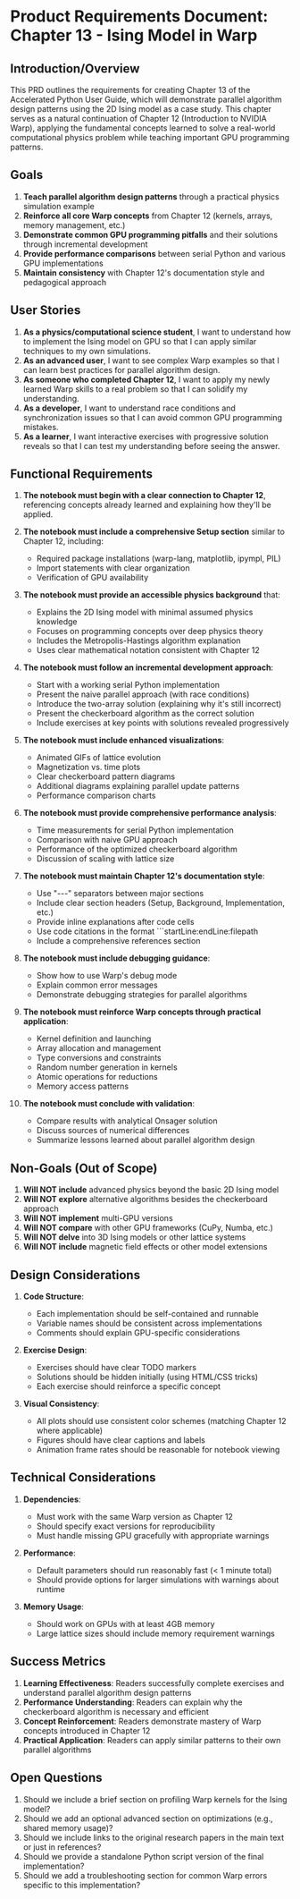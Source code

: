 # Product Requirements Document: Chapter 13 - Ising Model in Warp

## Introduction/Overview

This PRD outlines the requirements for creating Chapter 13 of the Accelerated Python User Guide, which will demonstrate parallel algorithm design patterns using the 2D Ising model as a case study. This chapter serves as a natural continuation of Chapter 12 (Introduction to NVIDIA Warp), applying the fundamental concepts learned to solve a real-world computational physics problem while teaching important GPU programming patterns.

## Goals

1. **Teach parallel algorithm design patterns** through a practical physics simulation example
2. **Reinforce all core Warp concepts** from Chapter 12 (kernels, arrays, memory management, etc.)
3. **Demonstrate common GPU programming pitfalls** and their solutions through incremental development
4. **Provide performance comparisons** between serial Python and various GPU implementations
5. **Maintain consistency** with Chapter 12's documentation style and pedagogical approach

## User Stories

1. **As a physics/computational science student**, I want to understand how to implement the Ising model on GPU so that I can apply similar techniques to my own simulations.
2. **As an advanced user**, I want to see complex Warp examples so that I can learn best practices for parallel algorithm design.
3. **As someone who completed Chapter 12**, I want to apply my newly learned Warp skills to a real problem so that I can solidify my understanding.
4. **As a developer**, I want to understand race conditions and synchronization issues so that I can avoid common GPU programming mistakes.
5. **As a learner**, I want interactive exercises with progressive solution reveals so that I can test my understanding before seeing the answer.

## Functional Requirements

1. **The notebook must begin with a clear connection to Chapter 12**, referencing concepts already learned and explaining how they'll be applied.

2. **The notebook must include a comprehensive Setup section** similar to Chapter 12, including:
   - Required package installations (warp-lang, matplotlib, ipympl, PIL)
   - Import statements with clear organization
   - Verification of GPU availability

3. **The notebook must provide an accessible physics background** that:
   - Explains the 2D Ising model with minimal assumed physics knowledge
   - Focuses on programming concepts over deep physics theory
   - Includes the Metropolis-Hastings algorithm explanation
   - Uses clear mathematical notation consistent with Chapter 12

4. **The notebook must follow an incremental development approach**:
   - Start with a working serial Python implementation
   - Present the naive parallel approach (with race conditions)
   - Introduce the two-array solution (explaining why it's still incorrect)
   - Present the checkerboard algorithm as the correct solution
   - Include exercises at key points with solutions revealed progressively

5. **The notebook must include enhanced visualizations**:
   - Animated GIFs of lattice evolution
   - Magnetization vs. time plots
   - Clear checkerboard pattern diagrams
   - Additional diagrams explaining parallel update patterns
   - Performance comparison charts

6. **The notebook must provide comprehensive performance analysis**:
   - Time measurements for serial Python implementation
   - Comparison with naive GPU approach
   - Performance of the optimized checkerboard algorithm
   - Discussion of scaling with lattice size

7. **The notebook must maintain Chapter 12's documentation style**:
   - Use "---" separators between major sections
   - Include clear section headers (Setup, Background, Implementation, etc.)
   - Provide inline explanations after code cells
   - Use code citations in the format ```startLine:endLine:filepath
   - Include a comprehensive references section

8. **The notebook must include debugging guidance**:
   - Show how to use Warp's debug mode
   - Explain common error messages
   - Demonstrate debugging strategies for parallel algorithms

9. **The notebook must reinforce Warp concepts through practical application**:
   - Kernel definition and launching
   - Array allocation and management
   - Type conversions and constraints
   - Random number generation in kernels
   - Atomic operations for reductions
   - Memory access patterns

10. **The notebook must conclude with validation**:
    - Compare results with analytical Onsager solution
    - Discuss sources of numerical differences
    - Summarize lessons learned about parallel algorithm design

## Non-Goals (Out of Scope)

1. **Will NOT include** advanced physics beyond the basic 2D Ising model
2. **Will NOT explore** alternative algorithms besides the checkerboard approach
3. **Will NOT implement** multi-GPU versions
4. **Will NOT compare** with other GPU frameworks (CuPy, Numba, etc.)
5. **Will NOT delve** into 3D Ising models or other lattice systems
6. **Will NOT include** magnetic field effects or other model extensions

## Design Considerations

1. **Code Structure**:
   - Each implementation should be self-contained and runnable
   - Variable names should be consistent across implementations
   - Comments should explain GPU-specific considerations

2. **Exercise Design**:
   - Exercises should have clear TODO markers
   - Solutions should be hidden initially (using HTML/CSS tricks)
   - Each exercise should reinforce a specific concept

3. **Visual Consistency**:
   - All plots should use consistent color schemes (matching Chapter 12 where applicable)
   - Figures should have clear captions and labels
   - Animation frame rates should be reasonable for notebook viewing

## Technical Considerations

1. **Dependencies**:
   - Must work with the same Warp version as Chapter 12
   - Should specify exact versions for reproducibility
   - Must handle missing GPU gracefully with appropriate warnings

2. **Performance**:
   - Default parameters should run reasonably fast (< 1 minute total)
   - Should provide options for larger simulations with warnings about runtime

3. **Memory Usage**:
   - Should work on GPUs with at least 4GB memory
   - Large lattice sizes should include memory requirement warnings

## Success Metrics

1. **Learning Effectiveness**: Readers successfully complete exercises and understand parallel algorithm design patterns
2. **Performance Understanding**: Readers can explain why the checkerboard algorithm is necessary and efficient
3. **Concept Reinforcement**: Readers demonstrate mastery of Warp concepts introduced in Chapter 12
4. **Practical Application**: Readers can apply similar patterns to their own parallel algorithms

## Open Questions

1. Should we include a brief section on profiling Warp kernels for the Ising model?
2. Should we add an optional advanced section on optimizations (e.g., shared memory usage)?
3. Should we include links to the original research papers in the main text or just in references?
4. Should we provide a standalone Python script version of the final implementation?
5. Should we add a troubleshooting section for common Warp errors specific to this implementation? 
